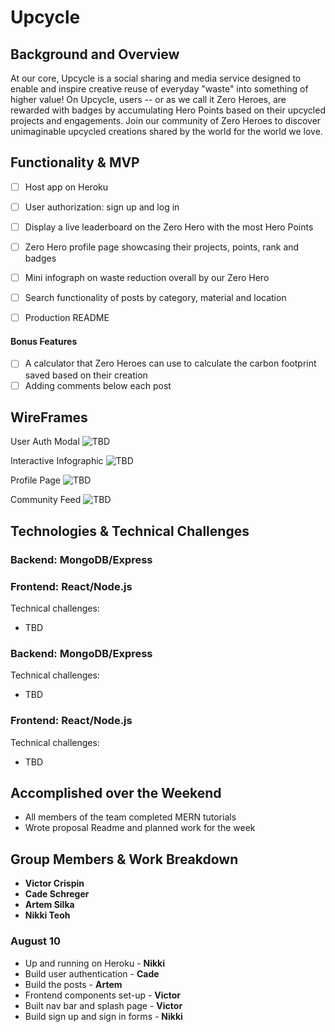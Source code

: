 # Upcycle

## Background and Overview

At our core, Upcycle is a social sharing and media service designed to enable and inspire creative reuse of everyday "waste" into something of higher value! On Upcycle, users -- or as we call it Zero Heroes, are rewarded with badges by accumulating Hero Points based on their upcycled projects and engagements. Join our community of Zero Heroes to discover unimaginable upcycled creations shared by the world for the world we love.

## Functionality & MVP

   - [ ] Host app on Heroku
   - [ ] User authorization: sign up and log in
   - [ ] Display a live leaderboard on the Zero Hero with the most Hero Points
   - [ ] Zero Hero profile page showcasing their projects, points, rank and badges
   - [ ] Mini infograph on waste reduction overall by our Zero Hero
   - [ ] Search functionality of posts by category, material and location
   - [ ] Production README


#### Bonus Features
   - [ ] A calculator that Zero Heroes can use to calculate the carbon footprint saved based on their creation
   - [ ] Adding comments below each post

## WireFrames
User Auth Modal
![TBD](TBD)

Interactive Infographic
![TBD](TBD)

Profile Page
![TBD](TBD)

Community Feed
![TBD](TBD)

## Technologies & Technical Challenges

  ### Backend: MongoDB/Express
  ### Frontend: React/Node.js

Technical challenges: 
  - TBD


### Backend: MongoDB/Express 

Technical challenges: 
  - TBD 
  

### Frontend: React/Node.js 

Technical challenges: 
  - TBD


## Accomplished over the Weekend

  - All members of the team completed MERN tutorials
  - Wrote proposal Readme and planned work for the week

## Group Members & Work Breakdown

  - **Victor Crispin**<br>
  - **Cade Schreger**<br>
  - **Artem Silka**<br>
  - **Nikki Teoh**

### August 10
  - Up and running on Heroku - **Nikki**
  - Build user authentication -  **Cade**
  - Build the posts - **Artem**
  - Frontend components set-up - **Victor**
  - Built nav bar and splash page - **Victor**
  - Build sign up and sign in forms - **Nikki** 
